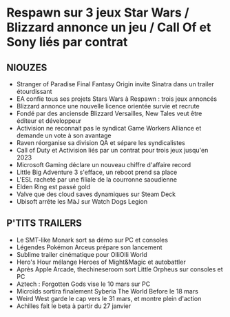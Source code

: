 # Respawn sur 3 jeux Star Wars / Blizzard annonce un jeu / Call Of et Sony liés par contrat

## NIOUZES

- Stranger of Paradise Final Fantasy Origin invite Sinatra dans un trailer étourdissant
- EA confie tous ses projets Stars Wars à Respawn : trois jeux annoncés
- Blizzard annonce une nouvelle licence orientée survie et recrute
- Fondé par des anciensde Blizzard Versailles, New Tales veut être éditeur et développeur
- Activision ne reconnait pas le syndicat Game Workers Alliance et demande un vote à son avantage
- Raven réorganise sa division QA et sépare les syndicalistes
- Call of Duty et Activision liés par un contrat pour trois jeux jusqu'en 2023
- Microsoft Gaming déclare un nouveau chiffre d'affaire record
- Little Big Adventure 3 s'efface, un reboot prend sa place
- L'ESL racheté par une filiale de la courronne saoudienne
- Elden Ring est passé gold
- Valve que des cloud saves dynamiques sur Steam Deck
- Ubisoft arrête les MàJ sur Watch Dogs Legion

## P'TITS TRAILERS

- Le SMT-like Monark sort sa démo sur PC et consoles
- Légendes Pokémon Arceus prépare son lancement
- Sublime trailer cinématique pour OlliOlli World
- Hero's Hour mélange Heroes of Might&Magic et autobattler
- Après Apple Arcade, thechineseroom sort Little Orpheus sur consoles et PC
- Aztech : Forgotten Gods vise le 10 mars sur PC
- Microïds sortira finalement Syberia The World Before le 18 mars
- Weird West garde le cap vers le 31 mars, et montre plein d'action
- Achilles fait le beta à partir du 27 janvier
